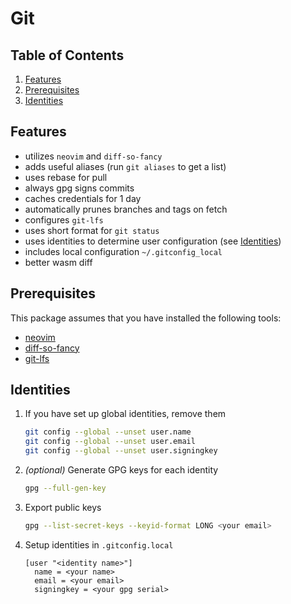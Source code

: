 # Git

## Table of Contents

1. [Features](#Features)
2. [Prerequisites](#Prerequisites)
3. [Identities](#Identities)

## Features

- utilizes `neovim` and `diff-so-fancy`
- adds useful aliases (run `git aliases` to get a list)
- uses rebase for pull
- always gpg signs commits
- caches credentials for 1 day
- automatically prunes branches and tags on fetch
- configures `git-lfs`
- uses short format for `git status`
- uses identities to determine user configuration (see [Identities](#Identities))
- includes local configuration `~/.gitconfig_local`
- better wasm diff

## Prerequisites

This package assumes that you have installed the following tools:

- [neovim](https://neovim.io)
- [diff-so-fancy](https://github.com/so-fancy/diff-so-fancy)
- [git-lfs](https://git-lfs.github.com)

## Identities

1. If you have set up global identities, remove them

   ```sh
   git config --global --unset user.name
   git config --global --unset user.email
   git config --global --unset user.signingkey
   ```

2. *(optional)* Generate GPG keys for each identity

   ```sh
   gpg --full-gen-key
   ```

3. Export public keys

   ```sh
   gpg --list-secret-keys --keyid-format LONG <your email>
   ```

4. Setup identities in `.gitconfig.local`

   ```plain
   [user "<identity name>"]
     name = <your name>
     email = <your email>
     signingkey = <your gpg serial>
   ```
